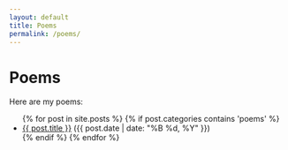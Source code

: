 ```yaml
---
layout: default
title: Poems
permalink: /poems/
---
```


# Poems

Here are my poems:

<ul>
{% for post in site.posts %}
  {% if post.categories contains 'poems' %}
    <li><a href="{{ post.url }}">{{ post.title }}</a> ({{ post.date | date: "%B %d, %Y" }})</li>
  {% endif %}
{% endfor %}
</ul>
